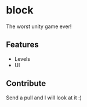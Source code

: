 # block
The worst unity game ever!
## Features
- Levels
- UI
## Contribute
Send a pull and I will look at it :)
